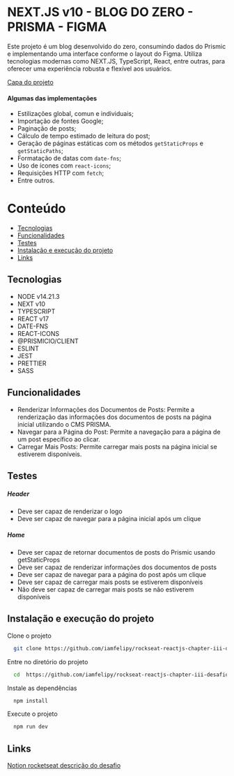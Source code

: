# NEXT.JS v10 - BLOG DO ZERO - PRISMA - FIGMA

Este projeto é um blog desenvolvido do zero, consumindo dados do Prismic e implementando uma interface conforme o layout do Figma. Utiliza tecnologias modernas como NEXT.JS, TypeScript, React, entre outras, para oferecer uma experiência robusta e flexível aos usuários.

[Capa do projeto](https://github.com/iamfelipy/rockseat-reactjs-chapter-iii-desafio1/blob/main/readme-capa.png?raw=true)

#### Algumas das implementações

- Estilizações global, comun e individuais;
- Importação de fontes Google;
- Paginação de posts;
- Cálculo de tempo estimado de leitura do post;
- Geração de páginas estáticas com os métodos `getStaticProps` e `getStaticPaths`;
- Formatação de datas com `date-fns`;
- Uso de ícones com `react-icons`;
- Requisições HTTP com `fetch`;
- Entre outros.

# Conteúdo

- [Tecnologias](#tecnologias)
- [Funcionalidades](#funcionalidades)
- [Testes](#testes)
- [Instalação e execução do projeto](#instalacao-e-execução-do-projeto)
- [Links](#links)

## Tecnologias

- NODE v14.21.3
- NEXT v10
- TYPESCRIPT
- REACT v17
- DATE-FNS
- REACT-ICONS
- @PRISMICIO/CLIENT
- ESLINT
- JEST
- PRETTIER
- SASS

## Funcionalidades

- Renderizar Informações dos Documentos de Posts: Permite a renderização das informações dos documentos de posts na página inicial utilizando o CMS PRISMA.
- Navegar para a Página do Post: Permite a navegação para a página de um post específico ao clicar.
- Carregar Mais Posts: Permite carregar mais posts na página inicial se estiverem disponíveis.

## Testes

##### Header

- Deve ser capaz de renderizar o logo
- Deve ser capaz de navegar para a página inicial após um clique

##### Home
- Deve ser capaz de retornar documentos de posts do Prismic usando getStaticProps
- Deve ser capaz de renderizar informações dos documentos de posts
- Deve ser capaz de navegar para a página do post após um clique
- Deve ser capaz de carregar mais posts se estiverem disponíveis
- Não deve ser capaz de carregar mais posts se não estiverem disponíveis

## Instalação e execução do projeto

Clone o projeto

```bash
  git clone https://github.com/iamfelipy/rockseat-reactjs-chapter-iii-desafio1
```

Entre no diretório do projeto

```bash
  cd  https://github.com/iamfelipy/rockseat-reactjs-chapter-iii-desafio1
```

Instale as dependências

```bash
  npm install
```

Execute o projeto

```bash
  npm run dev
```

## Links

[Notion rocketseat descrição do desafio](https://efficient-sloth-d85.notion.site/Desafio-01-Criando-um-projeto-do-zero-b1a3645d286b4eec93f5f1f5476d0ff7#7b3d1b08107d4b6faa40037715db1b15)
